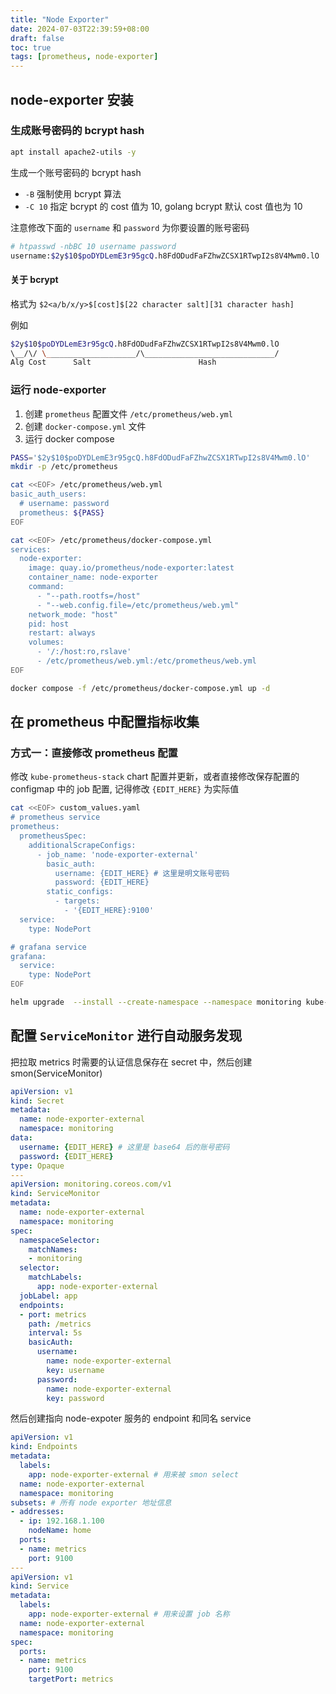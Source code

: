 ```yaml
---
title: "Node Exporter"
date: 2024-07-03T22:39:59+08:00
draft: false
toc: true
tags: [prometheus, node-exporter]
---
```


## node-exporter 安装

### 生成账号密码的 bcrypt hash

```bash
apt install apache2-utils -y
```

生成一个账号密码的 bcrypt hash

- `-B` 强制使用 bcrypt 算法
- `-C 10` 指定 bcrypt 的 cost 值为 10, golang bcrypt 默认 cost 值也为 10

注意修改下面的 `username` 和 `password` 为你要设置的账号密码

```bash
# htpasswd -nbBC 10 username password
username:$2y$10$poDYDLemE3r95gcQ.h8FdODudFaFZhwZCSX1RTwpI2s8V4Mwm0.lO
```

#### 关于 bcrypt

格式为 `$2<a/b/x/y>$[cost]$[22 character salt][31 character hash]`

例如

```bash
$2y$10$poDYDLemE3r95gcQ.h8FdODudFaFZhwZCSX1RTwpI2s8V4Mwm0.lO
\__/\/ \____________________/\_____________________________/
Alg Cost      Salt                        Hash
```

### 运行 node-exporter

1. 创建 `prometheus` 配置文件 `/etc/prometheus/web.yml`
2. 创建 `docker-compose.yml` 文件
3. 运行 docker compose

```bash
PASS='$2y$10$poDYDLemE3r95gcQ.h8FdODudFaFZhwZCSX1RTwpI2s8V4Mwm0.lO'
mkdir -p /etc/prometheus

cat <<EOF> /etc/prometheus/web.yml
basic_auth_users:
  # username: password
  prometheus: ${PASS}
EOF

cat <<EOF> /etc/prometheus/docker-compose.yml
services:
  node-exporter:
    image: quay.io/prometheus/node-exporter:latest
    container_name: node-exporter
    command: 
      - "--path.rootfs=/host"
      - "--web.config.file=/etc/prometheus/web.yml"
    network_mode: "host"
    pid: host
    restart: always
    volumes:
      - '/:/host:ro,rslave'
      - /etc/prometheus/web.yml:/etc/prometheus/web.yml
EOF

docker compose -f /etc/prometheus/docker-compose.yml up -d
```

## 在 prometheus 中配置指标收集

### 方式一：直接修改 prometheus 配置

修改 `kube-prometheus-stack` chart 配置并更新，或者直接修改保存配置的 configmap 中的 job 配置, 记得修改 `{EDIT_HERE}` 为实际值

```bash
cat <<EOF> custom_values.yaml
# prometheus service
prometheus:
  prometheusSpec:
    additionalScrapeConfigs:
      - job_name: 'node-exporter-external'
        basic_auth:
          username: {EDIT_HERE} # 这里是明文账号密码
          password: {EDIT_HERE}
        static_configs:
          - targets:
            - '{EDIT_HERE}:9100'
  service:
    type: NodePort

# grafana service
grafana:
  service:
    type: NodePort
EOF

helm upgrade  --install --create-namespace --namespace monitoring kube-prometheus-stack -f custom-values.yaml prometheus-community/kube-prometheus-stack
```

## 配置 `ServiceMonitor` 进行自动服务发现

把拉取 metrics 时需要的认证信息保存在 secret 中，然后创建 smon(ServiceMonitor)

```yaml
apiVersion: v1
kind: Secret
metadata:
  name: node-exporter-external
  namespace: monitoring
data:
  username: {EDIT_HERE} # 这里是 base64 后的账号密码
  password: {EDIT_HERE}
type: Opaque
---
apiVersion: monitoring.coreos.com/v1
kind: ServiceMonitor
metadata:
  name: node-exporter-external
  namespace: monitoring
spec:
  namespaceSelector:
    matchNames:
    - monitoring
  selector:
    matchLabels:
      app: node-exporter-external
  jobLabel: app
  endpoints:
  - port: metrics
    path: /metrics
    interval: 5s
    basicAuth:
      username:
        name: node-exporter-external
        key: username
      password:
        name: node-exporter-external
        key: password
```

然后创建指向 node-expoter 服务的 endpoint 和同名 service

```yaml
apiVersion: v1
kind: Endpoints
metadata:
  labels:
    app: node-exporter-external # 用来被 smon select
  name: node-exporter-external
  namespace: monitoring
subsets: # 所有 node exporter 地址信息
- addresses:
  - ip: 192.168.1.100
    nodeName: home
  ports:
  - name: metrics
    port: 9100
---
apiVersion: v1
kind: Service
metadata:
  labels:
    app: node-exporter-external # 用来设置 job 名称
  name: node-exporter-external
  namespace: monitoring
spec:
  ports:
  - name: metrics
    port: 9100
    targetPort: metrics
```